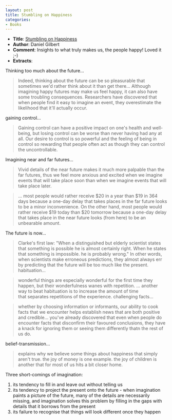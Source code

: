 ```yaml
---
layout: post
title: Stumbling on Happiness
categories:
- Books
---
```

- **Title**: [Stumbling on Happiness](http://www.amazon.com/Stumbling-Happiness-Daniel-Gilbert/dp/1400077427)
- **Author**: Daniel Gilbert
- **Comment**: Insights to what truly makes us, the people happy! Loved it ;-)
- **Extracts**:

Thinking too much about the future...

> Indeed, thinking about the future can be so pleasurable that sometimes we'd rather think about it than get there... Although imagining happy futures may make us feel happy, it can also have some troubling consequences. Researchers have discovered that when people find it easy to imagine an event, they overestimate the likelihood that it'll actually occur.

gaining control...

> Gaining control can have a positive impact on one's health and well-being, but losing control can be worse than never having had any at all. Our desire to control is so powerful and the feeling of being in control so rewarding that people often act as though they can control the uncontrollable.

Imagining near and far futures...

> Vivid details of the near future makes it much more palpable than the far futures, thus we feel more anxious and excited when we imagine events that will take place soon than when we imagine events that will take place later.

> ... most people would rather receive $20 in a year than $19 in 364 days because a one-day delay that takes places in the far future looks to be a minor inconvenience. On the other hand, most people would rather receive $19 today than $20 tomorrow because a one-day delay that takes place in the near future looks (from here) to be an unbearable amount.

The future is now...

> Clarke's first law: "When a distinguished but elderly scientist states that something is possible he is almost certainly right. When he states that something is impossible. he is probably wrong." In other words, when scientists make erroneous predictions, they almost always err by predicting that the future will be too much like the present.
 habituation...

> wonderful things are especially wonderful for the first time they happen, but their wonderfulness wanes with repetition. ... another way to beat habituation is to increase the amount of time that separates repetitions of the experience.
 challenging facts...

> whether by choosing information or informants, our ability to cook facts that we encounter helps establish news that are both positive and credible... you've already discovered that even when people do encounter facts that disconfirm their favoured conclusions, they have a knack for ignoring them or seeing them differently thatn the rest of us do.

belief-transmission...

> explains why we believe some things about happiness that simply aren't true. the joy of money is one example. the joy of children is another that for most of us hits a bit closer home.

Three short-comings of imagination:

1. its tendency to fill in and leave out without telling us
1. its tendency to project the present onto the future - when imagination paints a picture of the future, many of the details are necessarily missing, and imagination solves this problem by filling in the gaps with details that it borrows from the present
1. its failure to recognise that things will look different once they happen
